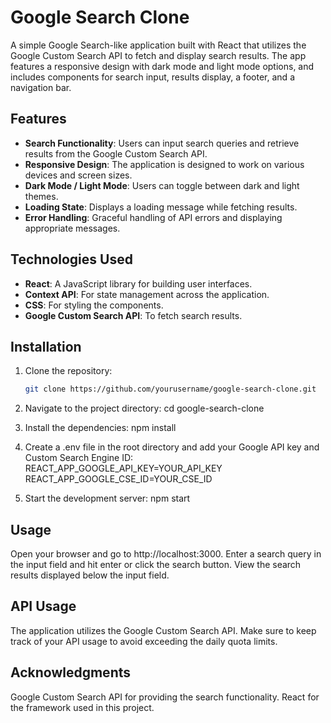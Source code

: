 # Google Search Clone

A simple Google Search-like application built with React that utilizes the Google Custom Search API to fetch and display search results. The app features a responsive design with dark mode and light mode options, and includes components for search input, results display, a footer, and a navigation bar.

## Features

- **Search Functionality**: Users can input search queries and retrieve results from the Google Custom Search API.
- **Responsive Design**: The application is designed to work on various devices and screen sizes.
- **Dark Mode / Light Mode**: Users can toggle between dark and light themes.
- **Loading State**: Displays a loading message while fetching results.
- **Error Handling**: Graceful handling of API errors and displaying appropriate messages.

## Technologies Used

- **React**: A JavaScript library for building user interfaces.
- **Context API**: For state management across the application.
- **CSS**: For styling the components.
- **Google Custom Search API**: To fetch search results.

## Installation

1. Clone the repository:

   ```bash
   git clone https://github.com/yourusername/google-search-clone.git
2. Navigate to the project directory:
   cd google-search-clone
3. Install the dependencies:
   npm install
4. Create a .env file in the root directory and add your Google API key and Custom Search Engine ID:
   REACT_APP_GOOGLE_API_KEY=YOUR_API_KEY
   REACT_APP_GOOGLE_CSE_ID=YOUR_CSE_ID
5. Start the development server:
   npm start


## Usage
Open your browser and go to http://localhost:3000.
Enter a search query in the input field and hit enter or click the search button.
View the search results displayed below the input field.

## API Usage
The application utilizes the Google Custom Search API. Make sure to keep track of your API usage to avoid exceeding the daily quota limits. 

## Acknowledgments
Google Custom Search API for providing the search functionality.
React for the framework used in this project.

   




